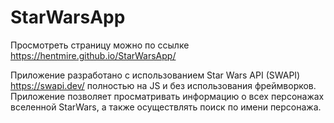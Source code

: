 # StarWarsApp
Просмотреть страницу можно по ссылке https://hentmire.github.io/StarWarsApp/

Приложение разработано с использованием Star Wars API (SWAPI) https://swapi.dev/ полностью на JS и без использования фреймворков.
Приложение позволяет просматривать информацию о всех персонажах вселенной StarWars, а также осуществлять поиск по имени персонажа.

